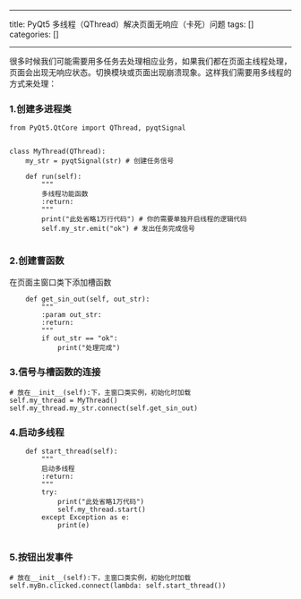 
--- 
title:  PyQt5 多线程（QThread）解决页面无响应（卡死）问题 
tags: []
categories: [] 

---
很多时候我们可能需要用多任务去处理相应业务，如果我们都在页面主线程处理，页面会出现无响应状态。切换模块或页面出现崩溃现象。这样我们需要用多线程的方式来处理：

### 1.创建多进程类

```
from PyQt5.QtCore import QThread, pyqtSignal


class MyThread(QThread):
    my_str = pyqtSignal(str) # 创建任务信号

    def run(self):
    	"""
    	多线程功能函数
        :return:
        """
        print("此处省略1万行代码") # 你的需要单独开启线程的逻辑代码
        self.my_str.emit("ok") # 发出任务完成信号
        

```

### 2.创建曹函数

在页面主窗口类下添加槽函数

```
    def get_sin_out(self, out_str):
        """
        :param out_str:
        :return:
        """
        if out_str == "ok":
        	print("处理完成")

```

### 3.信号与槽函数的连接

```
# 放在__init__(self):下，主窗口类实例，初始化时加载
self.my_thread = MyThread()
self.my_thread.my_str.connect(self.get_sin_out)

```

### 4.启动多线程

```
    def start_thread(self):
        """
        启动多线程
        :return:
        """
        try:
        	print("此处省略1万代码")
            self.my_thread.start()
        except Exception as e:
        	print(e)
            

```

### 5.按钮出发事件

```
# 放在__init__(self):下，主窗口类实例，初始化时加载
self.myBn.clicked.connect(lambda: self.start_thread())

```
